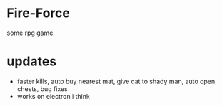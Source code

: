 # Fire-Force
some rpg game.
# updates
- faster kills, auto buy nearest mat, give cat to shady man, auto open chests, bug fixes
- works on electron i think
